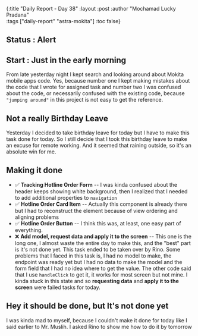 {:title "Daily Report - Day 38"
 :layout :post
 :author "Mochamad Lucky Pradana"   
 :tags  ["daily-report" "astra-mokita"]
 :toc false}

## **Status : Alert**

## **Start : Just in the early morning**
From late yesterday night I kept search and looking around about Mokita mobile apps code. 
Yes, because number one I kept making mistakes about the code that I wrote for assigned task and 
number two I was confused about the code, or necessarily confused with the existing code, because `"jumping around"` in this project is not easy to get the reference.

## **Not a really Birthday Leave**
Yesterday I decided to take birthday leave for today but I have to make this task done for today.
So I still decide that I took this birthday leave to make an excuse for remote working.
And it seemed that raining outside, so it's an absolute win for me.

## **Making it done**
- ✅ **Tracking Hotline Order Form** -- I was kinda confused about the header keeps showing white background, then I realized that I needed to add additional properties to `navigation`
- ✅ **Hotline Order Card Item** --  Actually this component is already there but I had to reconstruct the element because of view ordering and aligning problems
- ✅ **Hotline Order Button** -- I think this was, at least, one easy part of everything.
- ❌ **Add model, request data and apply it to the screen** -- This one is the long one, I almost waste the entire day to make this, and the "best" part is it's not done yet.
This task ended to be taken over by Rino. Some problems that I faced in this task is, I had no model to make, the endpoint was ready yet but I had no data to make the model and the form field that I had no idea where to get the value. The other code said that I use `handleClick` to get it, it works for most screen but not mine. I kinda stuck in this state and so **requesting data** and **apply it to the screen** were failed tasks for today. 


## **Hey it should be done, but It's not done yet**
I was kinda mad to myself, because I couldn't make it done for today like I said earlier to Mr. Muslih.
I asked Rino to show me how to do it by tomorrow


   
